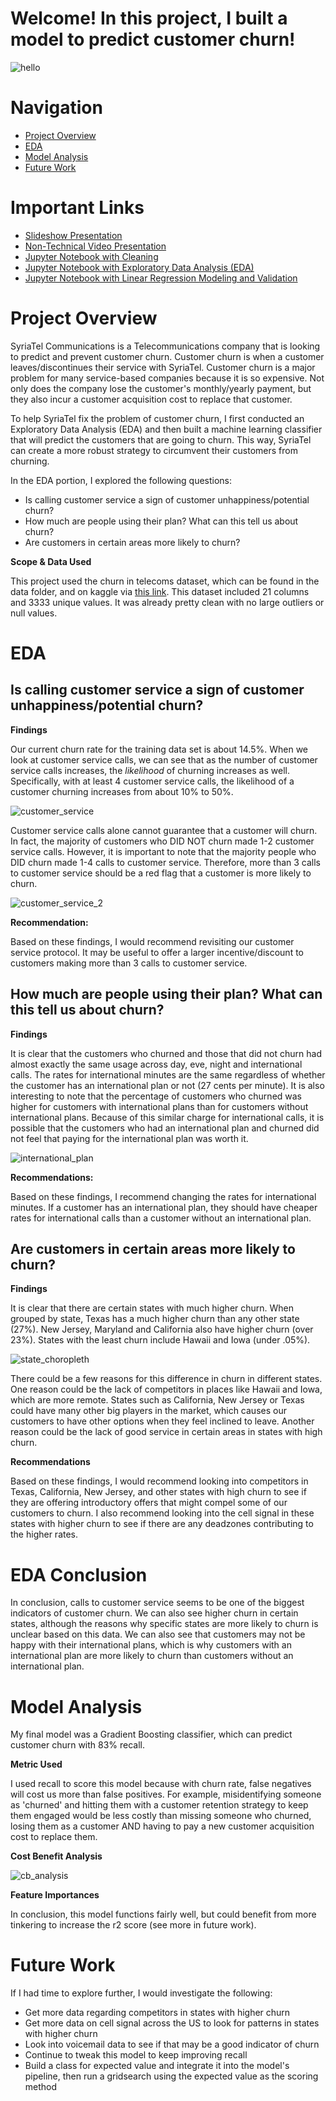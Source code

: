 # Welcome! In this project, I built a model to predict customer churn!

![hello](https://github.com/tiaplagata/dsc-phase-2-project-online/blob/master/images/King%20County%20Real%20Estate.png?raw=true)

# Navigation

* [Project Overview](#Project-Overview)
* [EDA](#EDA)
* [Model Analysis](#Model-Analysis)
* [Future Work](#Future-Work)

# Important Links

* [Slideshow Presentation](https://github.com/tiaplagata/dsc-phase-2-project-online/blob/master/King%20County%20Real%20Estate.pdf)
* [Non-Technical Video Presentation](https://youtu.be/O0hrbKkH1n4)
* [Jupyter Notebook with Cleaning](https://github.com/tiaplagata/dsc-phase-2-project-online/blob/master/notebooks/Cleaning_Workbook.ipynb)
* [Jupyter Notebook with Exploratory Data Analysis (EDA)](https://github.com/tiaplagata/dsc-phase-2-project-online/blob/master/notebooks/EDA_Questions_Notebook.ipynb)
* [Jupyter Notebook with Linear Regression Modeling and Validation](https://github.com/tiaplagata/dsc-phase-2-project-online/blob/master/notebooks/Linear_Regression_Workbook.ipynb)

# Project Overview

SyriaTel Communications is a Telecommunications company that is looking to predict and prevent customer churn. Customer churn is when a customer leaves/discontinues their service with SyriaTel. Customer churn is a major problem for many service-based companies because it is so expensive. Not only does the company lose the customer's monthly/yearly payment, but they also incur a customer acquisition cost to replace that customer.

To help SyriaTel fix the problem of customer churn, I first conducted an Exploratory Data Analysis (EDA) and then built a machine learning classifier that will predict the customers that are going to churn. This way, SyriaTel can create a more robust strategy to circumvent their customers from churning.

In the EDA portion, I explored the following questions: 
* Is calling customer service a sign of customer unhappiness/potential churn?
* How much are people using their plan? What can this tell us about churn?
* Are customers in certain areas more likely to churn?

 
**Scope & Data Used**

This project used the churn in telecoms dataset, which can be found in the data folder, and on kaggle via [this link](https://www.kaggle.com/becksddf/churn-in-telecoms-dataset). This dataset included 21 columns and 3333 unique values. It was already pretty clean with no large outliers or null values.


# EDA

## Is calling customer service a sign of customer unhappiness/potential churn?

**Findings**

Our current churn rate for the training data set is about 14.5%. When we look at customer service calls, we can see that as the number of customer service calls increases, the *likelihood* of churning increases as well. Specifically, with at least 4 customer service calls, the likelihood of a customer churning increases from about 10% to 50%.

![customer_service](https://github.com/tiaplagata/dsc-phase-3-project/blob/main/Images/customer_service_bar.png?raw=true)

Customer service calls alone cannot guarantee that a customer will churn. In fact, the majority of customers who DID NOT churn made 1-2 customer service calls. However, it is important to note that the majority people who DID churn made 1-4 calls to customer service. Therefore, more than 3 calls to customer service should be a red flag that a customer is more likely to churn.

![customer_service_2](https://github.com/tiaplagata/dsc-phase-3-project/blob/main/Images/customer_service_boxen.png?raw=true)

**Recommendation:** 

Based on these findings, I would recommend revisiting our customer service protocol. It may be useful to offer a larger incentive/discount to customers making more than 3 calls to customer service. 


## How much are people using their plan? What can this tell us about churn?

**Findings**

It is clear that the customers who churned and those that did not churn had almost exactly the same usage across day, eve, night and international calls. The rates for international minutes are the same regardless of whether the customer has an international plan or not (27 cents per minute). It is also interesting to note that the percentage of customers who churned was higher for customers with international plans than for customers without international plans. Because of this similar charge for international calls, it is possible that the customers who had an international plan and churned did not feel that paying for the international plan was worth it.

![international_plan](https://github.com/tiaplagata/dsc-phase-3-project/blob/main/Images/international_plan_bar_subplots.png?raw=true)

**Recommendations:**

Based on these findings, I recommend changing the rates for international minutes. If a customer has an international plan, they should have cheaper rates for international calls than a customer without an international plan.


## Are customers in certain areas more likely to churn?

**Findings**

It is clear that there are certain states with much higher churn. When grouped by state, Texas has a much higher churn than any other state (27%). New Jersey, Maryland and California also have higher churn (over 23%). States with the least churn include Hawaii and Iowa (under .05%). 

![state_choropleth](https://github.com/tiaplagata/dsc-phase-3-project/blob/main/Images/churn_by_state_choropleth.png?raw=true)

There could be a few reasons for this difference in churn in different states. One reason could be the lack of competitors in places like Hawaii and Iowa, which are more remote. States such as California, New Jersey or Texas could have many other big players in the market, which causes our customers to have other options when they feel inclined to leave. Another reason could be the lack of good service in certain areas in states with high churn.

**Recommendations**

Based on these findings, I would recommend looking into competitors in Texas, California, New Jersey, and other states with high churn to see if they are offering introductory offers that might compel some of our customers to churn. I also recommend looking into the cell signal in these states with higher churn to see if there are any deadzones contributing to the higher rates. 

# EDA Conclusion

In conclusion, calls to customer service seems to be one of the biggest indicators of customer churn. We can also see higher churn in certain states, although the reasons why specific states are more likely to churn is unclear based on this data. We can also see that customers may not be happy with their international plans, which is why customers with an international plan are more likely to churn than customers without an international plan.


# Model Analysis

My final model was a Gradient Boosting classifier, which can predict customer churn with 83% recall.
    
**Metric Used**

I used recall to score this model because with churn rate, false negatives will cost us more than false positives. For example, misidentifying someone as 'churned' and hitting them with a customer retention strategy to keep them engaged would be less costly than missing someone who churned, losing them as a customer AND having to pay a new customer acquisition cost to replace them. 

**Cost Benefit Analysis**

![cb_analysis](https://github.com/tiaplagata/dsc-phase-3-project/blob/main/Images/churn_by_state_choropleth.png?raw=true)

**Feature Importances**



In conclusion, this model functions fairly well, but could benefit from more tinkering to increase the r2 score (see more in future work).


# Future Work

If I had time to explore further, I would investigate the following:

* Get more data regarding competitors in states with higher churn
* Get more data on cell signal across the US to look for patterns in states with higher churn
* Look into voicemail data to see if that may be a good indicator of churn
* Continue to tweak this model to keep improving recall
* Build a class for expected value and integrate it into the model's pipeline, then run a gridsearch using the expected value as the scoring method